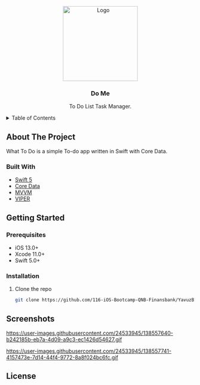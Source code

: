 <!-- PROJECT LOGO -->
<div align="center">
  <a href="https://github.com/ysbnku">
    <img src="https://user-images.githubusercontent.com/24533945/138557954-3b85e1a3-bbf3-4c74-be52-8fb0c2a94865.png" alt="Logo" width="200" height="200"></img>
  </a>

  <h3 align="center">Do Me</h3>

  <p align="center">
    To Do List Task Manager.
    <br />
</div>

<!-- TABLE OF CONTENTS -->
<details>
  <summary>Table of Contents</summary>
  <ol>
    <li>
      <a href="#about-the-project">About The Project</a>
      <ul>
        <li><a href="#built-with">Built With</a></li>
      </ul>
    </li>
    <li>
      <a href="#getting-started">Getting Started</a>
      <ul>
        <li><a href="#pods">Pods</a></li>
        <li><a href="#prerequisites">Prerequisites</a></li>
        <li><a href="#installation">Installation</a></li>
      </ul>
    </li>
    <li><a href="#screenshots">Screenshots</a></li>
    <li><a href="#license">License</a></li>
    <li><a href="#contact">Contact</a></li>

    <li><a href="#acknowledgments">Acknowledgments</a></li>
  </ol>
</details>

<!-- ABOUT THE PROJECT -->
## About The Project

What To Do is a simple To-do app written in Swift with Core Data.

### Built With

* [Swift 5](https://swift.org/blog/swift-5-released/)
* [Core Data](https://developer.apple.com/documentation/coredata)
* [MVVM](https://en.wikipedia.org/wiki/Model–view–viewmodel)
* [VIPER](https://whatis.techtarget.com/definition/VIPER)

<!-- GETTING STARTED -->
## Getting Started

### Prerequisites

* iOS 13.0+
* Xcode 11.0+
* Swift 5.0+
### Installation

1. Clone the repo
   ```sh
   git clone https://github.com/116-iOS-Bootcamp-QNB-Finansbank/YavuzBitmez_Graduation_Project.git
   ```

<!-- Screenshots -->
## Screenshots

https://user-images.githubusercontent.com/24533945/138557640-b242185b-eb7a-4d09-a9c3-ec1426d54627.gif

https://user-images.githubusercontent.com/24533945/138557741-4157473e-7d14-44f4-9772-8a8f024bc6fc.gif

<!-- LICENSE -->
## License

